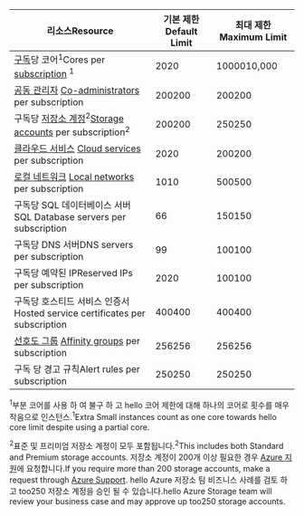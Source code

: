 | <span data-ttu-id="267a5-101">리소스</span><span class="sxs-lookup"><span data-stu-id="267a5-101">Resource</span></span> | <span data-ttu-id="267a5-102">기본 제한</span><span class="sxs-lookup"><span data-stu-id="267a5-102">Default Limit</span></span> | <span data-ttu-id="267a5-103">최대 제한</span><span class="sxs-lookup"><span data-stu-id="267a5-103">Maximum Limit</span></span> |
| --- | --- | --- |
| <span data-ttu-id="267a5-104">[구독](../articles/billing-buy-sign-up-azure-subscription.md)당 코어<sup>1</sup></span><span class="sxs-lookup"><span data-stu-id="267a5-104">Cores per [subscription](../articles/billing-buy-sign-up-azure-subscription.md) <sup>1</sup></span></span> |<span data-ttu-id="267a5-105">20</span><span class="sxs-lookup"><span data-stu-id="267a5-105">20</span></span> |<span data-ttu-id="267a5-106">10000</span><span class="sxs-lookup"><span data-stu-id="267a5-106">10,000</span></span> |
| <span data-ttu-id="267a5-107">[공동 관리자](../articles/billing-add-change-azure-subscription-administrator.md) </span><span class="sxs-lookup"><span data-stu-id="267a5-107">[Co-administrators](../articles/billing-add-change-azure-subscription-administrator.md) per subscription</span></span> |<span data-ttu-id="267a5-108">200</span><span class="sxs-lookup"><span data-stu-id="267a5-108">200</span></span> |<span data-ttu-id="267a5-109">200</span><span class="sxs-lookup"><span data-stu-id="267a5-109">200</span></span> |
| <span data-ttu-id="267a5-110">구독당 [저장소 계정](../articles/storage/common/storage-create-storage-account.md)<sup>2</sup></span><span class="sxs-lookup"><span data-stu-id="267a5-110">[Storage accounts](../articles/storage/common/storage-create-storage-account.md) per subscription<sup>2</sup></span></span> |<span data-ttu-id="267a5-111">200</span><span class="sxs-lookup"><span data-stu-id="267a5-111">200</span></span> |<span data-ttu-id="267a5-112">250</span><span class="sxs-lookup"><span data-stu-id="267a5-112">250</span></span> |
| <span data-ttu-id="267a5-113">[클라우드 서비스](../articles/cloud-services/cloud-services-choose-me.md) </span><span class="sxs-lookup"><span data-stu-id="267a5-113">[Cloud services](../articles/cloud-services/cloud-services-choose-me.md) per subscription</span></span> |<span data-ttu-id="267a5-114">20</span><span class="sxs-lookup"><span data-stu-id="267a5-114">20</span></span> |<span data-ttu-id="267a5-115">200</span><span class="sxs-lookup"><span data-stu-id="267a5-115">200</span></span> |
| <span data-ttu-id="267a5-116">[로컬 네트워크](http://msdn.microsoft.com/library/jj157100.aspx) </span><span class="sxs-lookup"><span data-stu-id="267a5-116">[Local networks](http://msdn.microsoft.com/library/jj157100.aspx) per subscription</span></span> |<span data-ttu-id="267a5-117">10</span><span class="sxs-lookup"><span data-stu-id="267a5-117">10</span></span> |<span data-ttu-id="267a5-118">500</span><span class="sxs-lookup"><span data-stu-id="267a5-118">500</span></span> |
| <span data-ttu-id="267a5-119">구독당 SQL 데이터베이스 서버</span><span class="sxs-lookup"><span data-stu-id="267a5-119">SQL Database servers per subscription</span></span> |<span data-ttu-id="267a5-120">6</span><span class="sxs-lookup"><span data-stu-id="267a5-120">6</span></span> |<span data-ttu-id="267a5-121">150</span><span class="sxs-lookup"><span data-stu-id="267a5-121">150</span></span> |
| <span data-ttu-id="267a5-122">구독당 DNS 서버</span><span class="sxs-lookup"><span data-stu-id="267a5-122">DNS servers per subscription</span></span> |<span data-ttu-id="267a5-123">9</span><span class="sxs-lookup"><span data-stu-id="267a5-123">9</span></span> |<span data-ttu-id="267a5-124">100</span><span class="sxs-lookup"><span data-stu-id="267a5-124">100</span></span> |
| <span data-ttu-id="267a5-125">구독당 예약된 IP</span><span class="sxs-lookup"><span data-stu-id="267a5-125">Reserved IPs per subscription</span></span> |<span data-ttu-id="267a5-126">20</span><span class="sxs-lookup"><span data-stu-id="267a5-126">20</span></span> |<span data-ttu-id="267a5-127">100</span><span class="sxs-lookup"><span data-stu-id="267a5-127">100</span></span> |
| <span data-ttu-id="267a5-128">구독당 호스티드 서비스 인증서</span><span class="sxs-lookup"><span data-stu-id="267a5-128">Hosted service certificates per subscription</span></span> |<span data-ttu-id="267a5-129">400</span><span class="sxs-lookup"><span data-stu-id="267a5-129">400</span></span> |<span data-ttu-id="267a5-130">400</span><span class="sxs-lookup"><span data-stu-id="267a5-130">400</span></span> |
| <span data-ttu-id="267a5-131">[선호도 그룹](../articles/virtual-network/virtual-networks-migrate-to-regional-vnet.md) </span><span class="sxs-lookup"><span data-stu-id="267a5-131">[Affinity groups](../articles/virtual-network/virtual-networks-migrate-to-regional-vnet.md) per subscription</span></span> |<span data-ttu-id="267a5-132">256</span><span class="sxs-lookup"><span data-stu-id="267a5-132">256</span></span> |<span data-ttu-id="267a5-133">256</span><span class="sxs-lookup"><span data-stu-id="267a5-133">256</span></span> |
| <span data-ttu-id="267a5-134">구독 당 경고 규칙</span><span class="sxs-lookup"><span data-stu-id="267a5-134">Alert rules per subscription</span></span> |<span data-ttu-id="267a5-135">250</span><span class="sxs-lookup"><span data-stu-id="267a5-135">250</span></span> |<span data-ttu-id="267a5-136">250</span><span class="sxs-lookup"><span data-stu-id="267a5-136">250</span></span> |

<span data-ttu-id="267a5-137"><sup>1</sup>부분 코어를 사용 하 여 불구 하 고 hello 코어 제한에 대해 하나의 코어로 횟수를 매우 작음으로 인스턴스.</span><span class="sxs-lookup"><span data-stu-id="267a5-137"><sup>1</sup>Extra Small instances count as one core towards hello core limit despite using a partial core.</span></span>

<span data-ttu-id="267a5-138"><sup>2</sup>표준 및 프리미엄 저장소 계정이 모두 포함됩니다.</span><span class="sxs-lookup"><span data-stu-id="267a5-138"><sup>2</sup>This includes both Standard and Premium storage accounts.</span></span> <span data-ttu-id="267a5-139">저장소 계정이 200개 이상 필요한 경우 [Azure 지원](https://azure.microsoft.com/support/faq/)에 요청합니다.</span><span class="sxs-lookup"><span data-stu-id="267a5-139">If you require more than 200 storage accounts, make a request through [Azure Support](https://azure.microsoft.com/support/faq/).</span></span> <span data-ttu-id="267a5-140">hello Azure 저장소 팀 비즈니스 사례를 검토 하 고 too250 저장소 계정을 승인 될 수 있습니다.</span><span class="sxs-lookup"><span data-stu-id="267a5-140">hello Azure Storage team will review your business case and may approve up too250 storage accounts.</span></span> 

